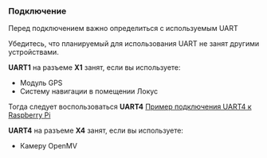### Подключение

Перед подключением важно определиться с используемым UART

Убедитесь, что планируемый для использования UART не занят другими устройствами.

__UART1__ на разъеме __X1__ занят, если вы используете:
* Модуль GPS
* Систему навигации в помещении Локус

Тогда следует воспользоваться __UART4__
[Пример подключения UART4 к Raspberry Pi](/imgs/uart40.png)

__UART4__ на разъеме __X4__ занят, если вы используете:
* Камеру OpenMV


